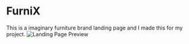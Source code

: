 # FurniX
This is a imaginary furniture brand landing page and I made this for my project.
![Landing Page Preview](https://user-images.githubusercontent.com/76866513/131556234-4c76c425-a143-4b37-82b4-43fb4ab6677e.png)

